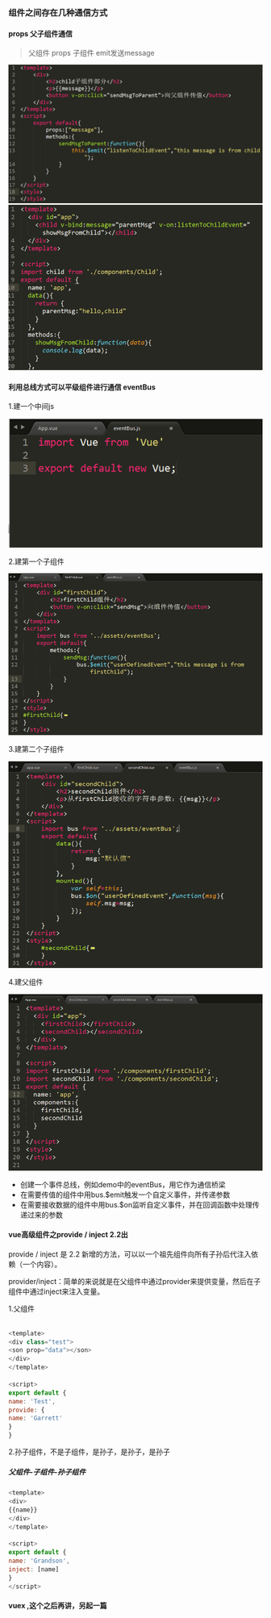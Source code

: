 ###  组件之间存在几种通信方式


#### props 父子组件通信
> 父组件  props
> 子组件 emit发送message

![vue life](./vue-prop1.png)  
![vue life](./vue-prop2.png)  


#### 利用总线方式可以平级组件进行通信 eventBus

1.建一个中间js

![vue life](./vue-prop3.png)


2.建第一个子组件

![vue life](./vue-prop4.png)


3.建第二个子组件

![vue life](./vue-prop5.png)


4.建父组件

![vue life](./vue-prop6.png)

* 创建一个事件总线，例如demo中的eventBus，用它作为通信桥梁
* 在需要传值的组件中用bus.$emit触发一个自定义事件，并传递参数
* 在需要接收数据的组件中用bus.$on监听自定义事件，并在回调函数中处理传递过来的参数



#### vue高级组件之provide / inject 2.2出

provide / inject 是 2.2 新增的方法，可以以一个祖先组件向所有子孙后代注入依赖（一个内容）。

provider/inject：简单的来说就是在父组件中通过provider来提供变量，然后在子组件中通过inject来注入变量。


1.父组件
```javascript

<template>
<div class="test">
<son prop="data"></son>
</div>
</template>

<script>
export default {
name: 'Test',
provide: {
name: 'Garrett'
}
}

```

2.孙子组件，不是子组件，是孙子，是孙子，是孙子

##### 父组件-子组件-孙子组件


```javascript
<template>
<div>
{{name}}
</div>
</template>

<script>
export default {
name: 'Grandson',
inject: [name]
}
</script>

```



####  vuex ,这个之后再讲，另起一篇





